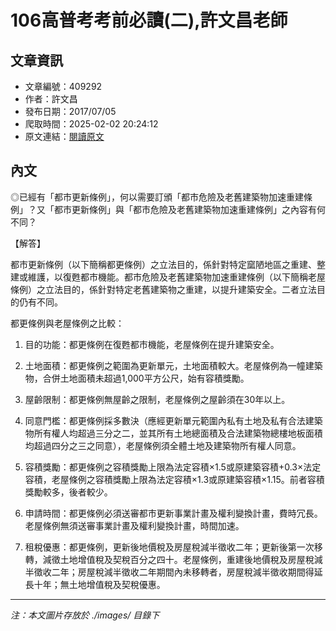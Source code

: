 # 106高普考考前必讀(二),許文昌老師

## 文章資訊
- 文章編號：409292
- 作者：許文昌
- 發布日期：2017/07/05
- 爬取時間：2025-02-02 20:24:12
- 原文連結：[閱讀原文](https://real-estate.get.com.tw/Columns/detail.aspx?no=409292)

## 內文
◎已經有「都市更新條例」，何以需要訂頒「都市危險及老舊建築物加速重建條例」？又「都市更新條例」與「都市危險及老舊建築物加速重建條例」之內容有何不同？

【解答】

都市更新條例（以下簡稱都更條例）之立法目的，係針對特定窳陋地區之重建、整建或維護，以復甦都市機能。都市危險及老舊建築物加速重建條例（以下簡稱老屋條例）之立法目的，係針對特定老舊建築物之重建，以提升建築安全。二者立法目的仍有不同。

都更條例與老屋條例之比較：

1. 目的功能：都更條例在復甦都市機能，老屋條例在提升建築安全。

2. 土地面積：都更條例之範圍為更新單元，土地面積較大。老屋條例為一幢建築物，合併土地面積未超過1,000平方公尺，始有容積獎勵。

3. 屋齡限制：都更條例無屋齡之限制，老屋條例之屋齡須在30年以上。

4. 同意門檻：都更條例採多數決（應經更新單元範圍內私有土地及私有合法建築物所有權人均超過三分之二，並其所有土地總面積及合法建築物總樓地板面積均超過四分之三之同意），老屋條例須全體土地及建築物所有權人同意。

5. 容積獎勵：都更條例之容積獎勵上限為法定容積×1.5或原建築容積+0.3×法定容積，老屋條例之容積獎勵上限為法定容積×1.3或原建築容積×1.15。前者容積獎勵較多，後者較少。

6. 申請時間：都更條例必須送審都市更新事業計畫及權利變換計畫，費時冗長。老屋條例無須送審事業計畫及權利變換計畫，時間加速。

7. 租稅優惠：都更條例，更新後地價稅及房屋稅減半徵收二年；更新後第一次移轉，減徵土地增值稅及契稅百分之四十。老屋條例，重建後地價稅及房屋稅減半徵收二年；房屋稅減半徵收二年期間內未移轉者，房屋稅減半徵收期間得延長十年；無土地增值稅及契稅優惠。

---
*注：本文圖片存放於 ./images/ 目錄下*
